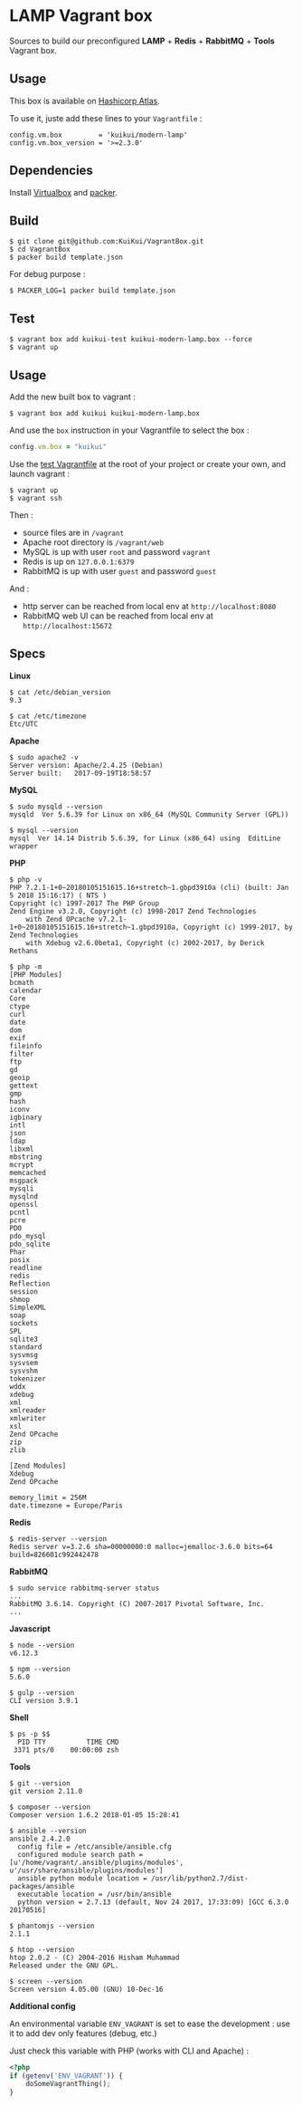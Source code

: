 # LAMP Vagrant box

Sources to build our preconfigured **LAMP** + **Redis** + **RabbitMQ** + **Tools** Vagrant box.

## Usage

This box is available on [Hashicorp Atlas](https://atlas.hashicorp.com/kuikui/boxes/modern-lamp).

To use it, juste add these lines to your `Vagrantfile` :

```
config.vm.box         = 'kuikui/modern-lamp'
config.vm.box_version = '>=2.3.0'
```

## Dependencies

Install [Virtualbox](https://www.virtualbox.org/wiki/Downloads) and [packer](http://www.packer.io/downloads.html).

## Build

```
$ git clone git@github.com:KuiKui/VagrantBox.git
$ cd VagrantBox
$ packer build template.json
```

For debug purpose :
```
$ PACKER_LOG=1 packer build template.json
```

## Test

```
$ vagrant box add kuikui-test kuikui-modern-lamp.box --force
$ vagrant up
```

## Usage

Add the new built box to vagrant :
```
$ vagrant box add kuikui kuikui-modern-lamp.box
```

And use the `box` instruction in your Vagrantfile to select the box :
```ruby
config.vm.box = "kuikui"
```

Use the [test Vagrantfile](Vagrantfile) at the root of your project or create your own, and launch vagrant :
```
$ vagrant up
$ vagrant ssh
```

Then :

* source files are in `/vagrant`
* Apache root directory is `/vagrant/web`
* MySQL is up with user `root` and password `vagrant`
* Redis is up on `127.0.0.1:6379`
* RabbitMQ is up with user `guest` and password `guest`

And :

* http server can be reached from local env at `http://localhost:8080`
* RabbitMQ web UI can be reached from local env at `http://localhost:15672`

## Specs

**Linux**
```
$ cat /etc/debian_version
9.3
```
```
$ cat /etc/timezone
Etc/UTC
```

**Apache**
```
$ sudo apache2 -v
Server version: Apache/2.4.25 (Debian)
Server built:   2017-09-19T18:58:57
```

**MySQL**
```
$ sudo mysqld --version
mysqld  Ver 5.6.39 for Linux on x86_64 (MySQL Community Server (GPL))
```
```
$ mysql --version
mysql  Ver 14.14 Distrib 5.6.39, for Linux (x86_64) using  EditLine wrapper
```

**PHP**
```
$ php -v
PHP 7.2.1-1+0~20180105151615.16+stretch~1.gbpd3910a (cli) (built: Jan  5 2018 15:16:17) ( NTS )
Copyright (c) 1997-2017 The PHP Group
Zend Engine v3.2.0, Copyright (c) 1998-2017 Zend Technologies
    with Zend OPcache v7.2.1-1+0~20180105151615.16+stretch~1.gbpd3910a, Copyright (c) 1999-2017, by Zend Technologies
    with Xdebug v2.6.0beta1, Copyright (c) 2002-2017, by Derick Rethans
```
```
$ php -m
[PHP Modules]
bcmath
calendar
Core
ctype
curl
date
dom
exif
fileinfo
filter
ftp
gd
geoip
gettext
gmp
hash
iconv
igbinary
intl
json
ldap
libxml
mbstring
mcrypt
memcached
msgpack
mysqli
mysqlnd
openssl
pcntl
pcre
PDO
pdo_mysql
pdo_sqlite
Phar
posix
readline
redis
Reflection
session
shmop
SimpleXML
soap
sockets
SPL
sqlite3
standard
sysvmsg
sysvsem
sysvshm
tokenizer
wddx
xdebug
xml
xmlreader
xmlwriter
xsl
Zend OPcache
zip
zlib

[Zend Modules]
Xdebug
Zend OPcache
```
```
memory_limit = 256M
date.timezone = Europe/Paris
```

**Redis**
```
$ redis-server --version
Redis server v=3.2.6 sha=00000000:0 malloc=jemalloc-3.6.0 bits=64 build=826601c992442478
```

**RabbitMQ**
```
$ sudo service rabbitmq-server status
...
RabbitMQ 3.6.14. Copyright (C) 2007-2017 Pivotal Software, Inc.
...
```

**Javascript**

```
$ node --version
v6.12.3
```

```
$ npm --version
5.6.0
```

```
$ gulp --version
CLI version 3.9.1
```

**Shell**
```
$ ps -p $$
  PID TTY          TIME CMD
 3371 pts/0    00:00:00 zsh
```

**Tools**
```
$ git --version
git version 2.11.0
```
```
$ composer --version
Composer version 1.6.2 2018-01-05 15:28:41
```
```
$ ansible --version
ansible 2.4.2.0
  config file = /etc/ansible/ansible.cfg
  configured module search path = [u'/home/vagrant/.ansible/plugins/modules', u'/usr/share/ansible/plugins/modules']
  ansible python module location = /usr/lib/python2.7/dist-packages/ansible
  executable location = /usr/bin/ansible
  python version = 2.7.13 (default, Nov 24 2017, 17:33:09) [GCC 6.3.0 20170516]
```
```
$ phantomjs --version
2.1.1
```
```
$ htop --version
htop 2.0.2 - (C) 2004-2016 Hisham Muhammad
Released under the GNU GPL.
```
```
$ screen --version
Screen version 4.05.00 (GNU) 10-Dec-16
```

**Additional config**

An environmental variable `ENV_VAGRANT` is set to ease the development : use it to add dev only features (debug, etc.)

Just check this variable with PHP (works with CLI and Apache) :
```php
<?php
if (getenv('ENV_VAGRANT')) {
    doSomeVagrantThing();
}
```

